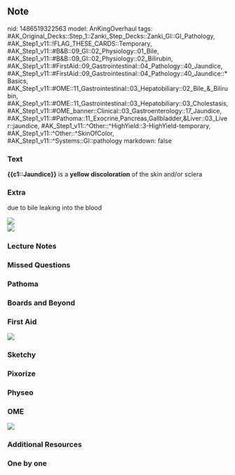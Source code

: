 ## Note
nid: 1486519322563
model: AnKingOverhaul
tags: #AK_Original_Decks::Step_1::Zanki_Step_Decks::Zanki_GI::GI_Pathology, #AK_Step1_v11::!FLAG_THESE_CARDS::Temporary, #AK_Step1_v11::#B&B::09_GI::02_Physiology::01_Bile, #AK_Step1_v11::#B&B::09_GI::02_Physiology::02_Bilirubin, #AK_Step1_v11::#FirstAid::09_Gastrointestinal::04_Pathology::40_Jaundice, #AK_Step1_v11::#FirstAid::09_Gastrointestinal::04_Pathology::40_Jaundice::*Basics, #AK_Step1_v11::#OME::11_Gastrointestinal::03_Hepatobiliary::02_Bile_&_Bilirubin, #AK_Step1_v11::#OME::11_Gastrointestinal::03_Hepatobiliary::03_Cholestasis, #AK_Step1_v11::#OME_banner::Clinical::03_Gastroenterology::17_Jaundice, #AK_Step1_v11::#Pathoma::11_Exocrine,Pancreas,Gallbladder,&Liver::03_Liver::jaundice, #AK_Step1_v11::^Other::^HighYield::3-HighYield-temporary, #AK_Step1_v11::^Other::^SkinOfColor, #AK_Step1_v11::^Systems::GI::pathology
markdown: false

### Text
<b>{{c1::Jaundice}}</b> is a <b>yellow discoloration</b> of the
skin and/or sclera

### Extra
due to bile leaking into the blood
<div><img src="paste-349730596979124.jpg"></div><img src=
"paste-f7ec38203b0ca56954c20545bebafc7acf6ecd79.png">

### Lecture Notes


### Missed Questions


### Pathoma


### Boards and Beyond


### First Aid
<img src="tmpHqJZpM.png">

### Sketchy


### Pixorize


### Physeo


### OME
<div class="ome-widget">
  <a href=
  "https://onlinemeded.org/spa/gastroenterology/jaundice/acquire?ref=anki">
  <img src="_OME_AnkiFlashcards_Lesson_3.png"></a>
</div>

### Additional Resources


### One by one

